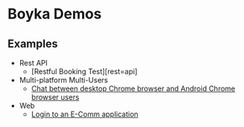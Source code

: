 # Boyka Demos

## Examples

- Rest API
    - [Restful Booking Test][rest=api]
- Multi-platform Multi-Users
    - [Chat between desktop Chrome browser and Android Chrome browser users][chat-test]
- Web
    - [Login to an E-Comm application][web-login]

[rest-api]: /src/test/java/io/github/boykaframework/demo/api/BookingTest.java

[chat-test]: /src/test/java/io/github/boykaframework/demo/chat/ChatTest.java

[web-login]: /src/test/java/io/github/boykaframework/demo/web/WebTest.java